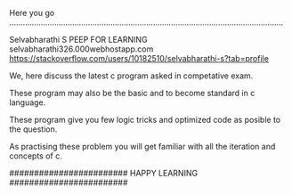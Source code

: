 Here you go ..........................................................................................................................

Selvabharathi S
PEEP FOR LEARNING
selvabharathi326.000webhostapp.com
https://stackoverflow.com/users/10182510/selvabharathi-s?tab=profile

We, here discuss the latest c program asked in competative exam.

These program may also be the basic and to become standard in c language.

These program give you few logic tricks and optimized code as posible to the question.

As practising these problem you will get familiar with all the iteration and concepts of c.


########################  HAPPY LEARNING  ########################
